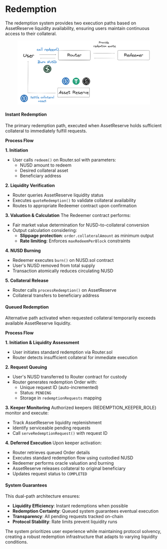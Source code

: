 # Redemption

The redemption system provides two execution paths based on AssetReserve liquidity availability, ensuring users maintain continuous access to their collateral.



<figure><img src="../.gitbook/assets/image (1) (1).png" alt=""><figcaption></figcaption></figure>

#### Instant Redemption

The primary redemption path, executed when AssetReserve holds sufficient collateral to immediately fulfill requests.

**Process Flow**

**1. Initiation**

* User calls `redeem()` on Router.sol with parameters:
  * NUSD amount to redeem
  * Desired collateral asset
  * Beneficiary address

**2. Liquidity Verification**

* Router queries AssetReserve liquidity status
* Executes `quoteRedemption()` to validate collateral availability
* Routes to appropriate Redeemer contract upon confirmation

**3. Valuation & Calculation** The Redeemer contract  performs:

* Fair market value determination for NUSD-to-collateral conversion
* Output calculation considering:
  * **Slippage protection**: `order.collateralAmount` as minimum output
  * **Rate limiting**: Enforces `maxRedeemPerBlock` constraints

**4. NUSD Burning**

* Redeemer executes `burn()` on NUSD.sol contract
* User's NUSD removed from total supply
* Transaction atomically reduces circulating NUSD

**5. Collateral Release**

* Router calls `processRedemption()` on AssetReserve
* Collateral transfers to beneficiary address



#### Queued Redemption

Alternative path activated when requested collateral temporarily exceeds available AssetReserve liquidity.

**Process Flow**

**1. Initiation & Liquidity Assessment**

* User initiates standard redemption via Router.sol
* Router detects insufficient collateral for immediate execution

**2. Request Queuing**

* User's NUSD transferred to Router contract for custody
* Router generates redemption Order with:
  * Unique request ID (auto-incremented)
  * Status: `PENDING`
  * Storage in `redemptionRequests` mapping

**3. Keeper Monitoring** Authorized keepers (REDEMPTION\_KEEPER\_ROLE) monitor and execute:

* Track AssetReserve liquidity replenishment
* Identify serviceable pending requests
* Call `serveRedemptionRequest()` with request ID

**4. Deferred Execution** Upon keeper activation:

* Router retrieves queued Order details
* Executes standard redemption flow using custodied NUSD
* Redeemer performs oracle valuation and burning
* AssetReserve releases collateral to original beneficiary
* Updates request status to `COMPLETED`



#### System Guarantees

This dual-path architecture ensures:

* **Liquidity Efficiency**: Instant redemptions when possible
* **Redemption Certainty**: Queued system guarantees eventual execution
* **Transparency**: All pending requests tracked on-chain
* **Protocol Stability**: Rate limits prevent liquidity runs

The system prioritizes user experience while maintaining protocol solvency, creating a robust redemption infrastructure that adapts to varying liquidity conditions.

